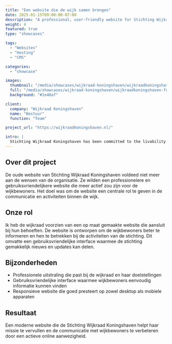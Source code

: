 ```yaml
---
title: "Een website die de wijk samen brengen"
date: 2025-01-15T09:00:00-07:00
description: "A professional, user-friendly website for Stichting Wijkraad Koningshaven to improve and make their online presence more active for local residents."
weight: 4
featured: true
type: "showcases"

tags:
  - "Websites"
  - "Hosting"
  - "CMS"

categories:
  - "showcase"

images:
  thumbnail: "/media/showcases/wijkraad-koningshaven/wijkraadkoningshaven-thumb.webp"
  full: "/media/showcases/wijkraad-koningshaven/wijkraadkoningshaven-full.png"
  background: "#1e40af"

client:
  company: "Wijkraad Koningshaven"
  name: "Bestuur"
  function: "Team"

project_url: "https://wijkraadkoningshaven.nl/"

intro: |
  Stichting Wijkraad Koningshaven has been committed to the livability of the Tilburg neighborhoods Broekhoven 1, Fatima, and Hoogvenne since 1995. From the neighborhood center on Kruisvaardersstraat, they support activities and initiatives for and by the neighborhood.
---
```


## Over dit project  
De oude website van Stichting Wijkraad Koningshaven voldeed niet meer aan de wensen van de organisatie. Ze wilden een professionelere en gebruiksvriendelijkere website die meer actief zou zijn voor de wijkbewoners. Het doel was om de website een centrale rol te geven in de communicatie en activiteiten binnen de wijk.

## Onze rol  
Ik heb de wijkraad voorzien van een op maat gemaakte website die aansluit bij hun behoeften. De website is ontworpen om de wijkbewoners beter te informeren en hen te betrekken bij de activiteiten van de stichting. Dit omvatte een gebruiksvriendelijke interface waarmee de stichting gemakkelijk nieuws en updates kan delen.

## Bijzonderheden  
* Professionele uitstraling die past bij de wijkraad en haar doelstellingen  
* Gebruiksvriendelijke interface waarmee wijkbewoners eenvoudig informatie kunnen vinden  
* Responsieve website die goed presteert op zowel desktop als mobiele apparaten

## Resultaat  
Een moderne website die de Stichting Wijkraad Koningshaven helpt haar missie te vervullen en de communicatie met wijkbewoners te verbeteren door een actieve online aanwezigheid.
